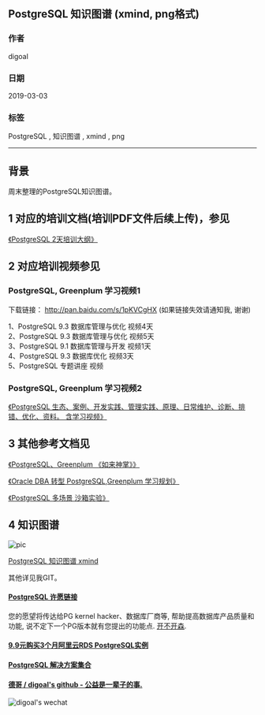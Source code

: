 ## PostgreSQL 知识图谱 (xmind, png格式)  
                                                                     
### 作者                                                                     
digoal                                                                     
                                                                     
### 日期                                                                     
2019-03-03                                                                   
                                                                     
### 标签                                                                     
PostgreSQL , 知识图谱 , xmind , png    
                                                                     
----                                                                     
                                                                     
## 背景      
周末整理的PostgreSQL知识图谱。  
  
## 1 对应的培训文档(培训PDF文件后续上传)，参见  
  
[《PostgreSQL 2天培训大纲》](../201901/20190105_01.md)    
  
## 2 对应培训视频参见  
  
### PostgreSQL, Greenplum 学习视频1    
    
下载链接： http://pan.baidu.com/s/1pKVCgHX   (如果链接失效请通知我, 谢谢)    
    
1、PostgreSQL 9.3 数据库管理与优化 视频4天    
2、PostgreSQL 9.3 数据库管理与优化 视频5天    
3、PostgreSQL 9.1 数据库管理与开发 视频1天    
4、PostgreSQL 9.3 数据库优化 视频3天    
5、PostgreSQL 专题讲座 视频    
    
### PostgreSQL, Greenplum 学习视频2    
    
[《PostgreSQL 生态、案例、开发实践、管理实践、原理、日常维护、诊断、排错、优化、资料。  含学习视频》](../201801/20180121_01.md)   
  
## 3 其他参考文档见  
[《PostgreSQL、Greenplum 《如来神掌》》](../201706/20170601_02.md)       
    
[《Oracle DBA 转型 PostgreSQL,Greenplum 学习规划》](../201804/20180425_01.md)    
  
[《PostgreSQL 多场景 沙箱实验》](../201805/20180524_02.md)    
  
## 4 知识图谱
![pic](20190303_01_pic_001.png)  
  
[PostgreSQL 知识图谱 xmind](20190303_01_doc_001.xmind)  
  
其他详见我GIT。  
    
    
  
  
  
  
  
  
  
  
  
  
  
  
  
  
  
  
  
  
  
  
  
  
  
  
  
  
  
  
  
  
  
  
  
  
  
  
  
  
  
  
  
  
  
  
  
  
  
  
  
  
  
  
  
  
  
  
  
  
  
#### [PostgreSQL 许愿链接](https://github.com/digoal/blog/issues/76 "269ac3d1c492e938c0191101c7238216")
您的愿望将传达给PG kernel hacker、数据库厂商等, 帮助提高数据库产品质量和功能, 说不定下一个PG版本就有您提出的功能点. [开不开森](https://github.com/digoal/blog/issues/76 "269ac3d1c492e938c0191101c7238216").  
  
  
#### [9.9元购买3个月阿里云RDS PostgreSQL实例](https://www.aliyun.com/database/postgresqlactivity "57258f76c37864c6e6d23383d05714ea")
  
  
#### [PostgreSQL 解决方案集合](https://yq.aliyun.com/topic/118 "40cff096e9ed7122c512b35d8561d9c8")
  
  
#### [德哥 / digoal's github - 公益是一辈子的事.](https://github.com/digoal/blog/blob/master/README.md "22709685feb7cab07d30f30387f0a9ae")
  
  
![digoal's wechat](../pic/digoal_weixin.jpg "f7ad92eeba24523fd47a6e1a0e691b59")
  
